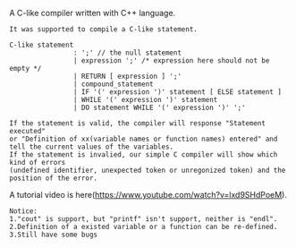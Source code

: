 A C-like compiler written with C++ language.

    It was supported to compile a C-like statement.
    
    C-like statement
                    : ';' // the null statement
                    | expression ';' /* expression here should not be empty */
                    | RETURN [ expression ] ';'
                    | compound_statement
                    | IF '(' expression ')' statement [ ELSE statement ]
                    | WHILE '(' expression ')' statement
                    | DO statement WHILE '(' expression ')' ';'
                    
    If the statement is valid, the compiler will response "Statement executed"
    or "Definition of xx(variable names or function names) entered" and tell the current values of the variables.
    If the statement is invalied, our simple C compiler will show which kind of errors
    (undefined identifier, unexpected token or unregonized token) and the position of the error.

A tutorial video is here(https://www.youtube.com/watch?v=lxd9SHdPoeM).

    Notice:
    1."cout" is support, but "printf" isn't support, neither is "endl".
    2.Definition of a existed variable or a function can be re-defined.
    3.Still have some bugs
